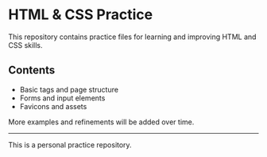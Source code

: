 # HTML & CSS Practice

This repository contains practice files for learning and improving HTML and CSS skills.

## Contents

- Basic tags and page structure
- Forms and input elements
- Favicons and assets

More examples and refinements will be added over time.

---
This is a personal practice repository.
